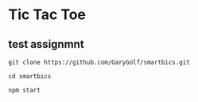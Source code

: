 # Tic Tac Toe

## test assignmnt

```
git clone https://github.com/GaryGolf/smartbics.git

cd smartbics

npm start
```